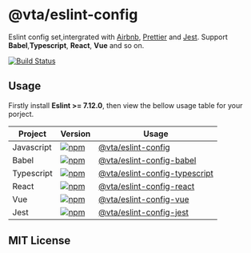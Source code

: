 # @vta/eslint-config

Eslint config set,intergrated with [Airbnb](https://github.com/airbnb/javascript), [Prettier](https://prettier.io/) and [Jest](https://jestjs.io/). Support **Babel**,**Typescript**, **React**, **Vue** and so on.

[![Build Status](https://travis-ci.com/vta-js/eslint-config.svg?branch=master)](https://travis-ci.com/vta-js/tsc)

## Usage

Firstly install **Eslint >= 7.12.0**, then view the bellow usage table for your porject.

| Project    | Version                                                                                                                           | Usage                                                                |
| ---------- | --------------------------------------------------------------------------------------------------------------------------------- | -------------------------------------------------------------------- |
| Javascript | [![npm](https://img.shields.io/npm/v/@vta/eslint-config)](https://www.npmjs.com/package/@vta/eslint-config)                       | [@vta/eslint-config](./packages/eslint-config)                       |
| Babel      | [![npm](https://img.shields.io/npm/v/@vta/eslint-config-babel)](https://www.npmjs.com/package/@vta/eslint-config-babel)           | [@vta/eslint-config-babel](./packages/eslint-config-babel)           |
| Typescript | [![npm](https://img.shields.io/npm/v/@vta/eslint-config-typescript)](https://www.npmjs.com/package/@vta/eslint-config-typescript) | [@vta/eslint-config-typescript](./packages/eslint-config-typescript) |
| React      | [![npm](https://img.shields.io/npm/v/@vta/eslint-config-react)](https://www.npmjs.com/package/@vta/eslint-config-react)           | [@vta/eslint-config-react](./packages/eslint-config-react)           |
| Vue        | [![npm](https://img.shields.io/npm/v/@vta/eslint-config-vue)](https://www.npmjs.com/package/@vta/eslint-config-vue)               | [@vta/eslint-config-vue](./packages/eslint-config-vue)               |
| Jest       | [![npm](https://img.shields.io/npm/v/@vta/eslint-config-jest)](https://www.npmjs.com/package/@vta/eslint-config-jest)             | [@vta/eslint-config-jest](./packages/eslint-config-jest)             |

## MIT License
